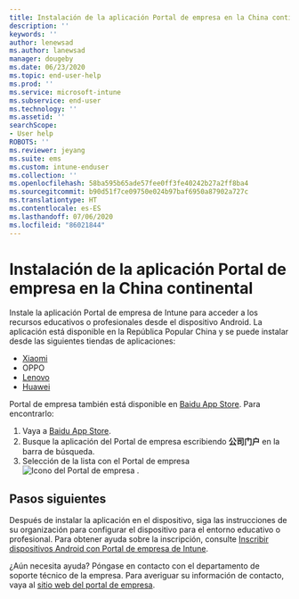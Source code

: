 ```yaml
---
title: Instalación de la aplicación Portal de empresa en la China continental | Microsoft Docs
description: ''
keywords: ''
author: lenewsad
ms.author: lanewsad
manager: dougeby
ms.date: 06/23/2020
ms.topic: end-user-help
ms.prod: ''
ms.service: microsoft-intune
ms.subservice: end-user
ms.technology: ''
ms.assetid: ''
searchScope:
- User help
ROBOTS: ''
ms.reviewer: jeyang
ms.suite: ems
ms.custom: intune-enduser
ms.collection: ''
ms.openlocfilehash: 58ba595b65ade57fee0ff3fe40242b27a2ff8ba4
ms.sourcegitcommit: b90d51f7ce09750e024b97baf6950a87902a727c
ms.translationtype: HT
ms.contentlocale: es-ES
ms.lasthandoff: 07/06/2020
ms.locfileid: "86021844"
---
```

# <a name="install-company-portal-app-in-peoples-republic-of-china"></a>Instalación de la aplicación Portal de empresa en la China continental

Instale la aplicación Portal de empresa de Intune para acceder a los recursos educativos o profesionales desde el dispositivo Android. La aplicación está disponible en la República Popular China y se puede instalar desde las siguientes tiendas de aplicaciones: 


* [Xiaomi](https://go.microsoft.com/fwlink/?linkid=836947) 
* OPPO
* [Lenovo](https://go.microsoft.com/fwlink/?linkid=2125082)
* [Huawei](https://go.microsoft.com/fwlink/?linkid=836948)

Portal de empresa también está disponible en [Baidu App Store](https://go.microsoft.com/fwlink/?linkid=2133565). Para encontrarlo:  
 
   1. Vaya a [Baidu App Store](https://go.microsoft.com/fwlink/?linkid=2133565).  
   2. Busque la aplicación del Portal de empresa escribiendo  **公司门户** en la barra de búsqueda.  
   3. Selección de la lista con el Portal de empresa ![Icono del Portal de empresa](./media/company-portal-logo-small-2006.png) .  


## <a name="next-steps"></a>Pasos siguientes  
Después de instalar la aplicación en el dispositivo, siga las instrucciones de su organización para configurar el dispositivo para el entorno educativo o profesional. Para obtener ayuda sobre la inscripción, consulte [Inscribir dispositivos Android con Portal de empresa de Intune](enroll-device-android-company-portal.md). 


¿Aún necesita ayuda? Póngase en contacto con el departamento de soporte técnico de la empresa. Para averiguar su información de contacto, vaya al [sitio web del portal de empresa](https://go.microsoft.com/fwlink/?linkid=2010980).
